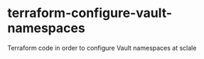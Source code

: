 # terraform-configure-vault-namespaces
Terraform code in order to configure Vault namespaces at sclale
